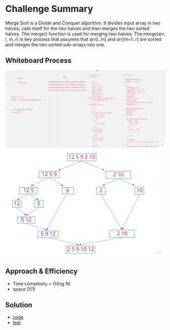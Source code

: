 # Challenge Summary
Merge Sort is a Divide and Conquer algorithm. It divides input array in two halves, calls itself for the two halves and then merges the two sorted halves. The merge() function is used for merging two halves. The merge(arr, l, m, r) is key process that assumes that arr[l..m] and arr[m+1..r] are sorted and merges the two sorted sub-arrays into one. 

## Whiteboard Process
![](./merg.png)
![](./merg-soet.jpg)

## Approach & Efficiency
- Time complexity = O(log N)
- space O(1)

## Solution
- [code](./merge_sort/merg_sort..py)
- [test](./tests/test_merg_sort.py)